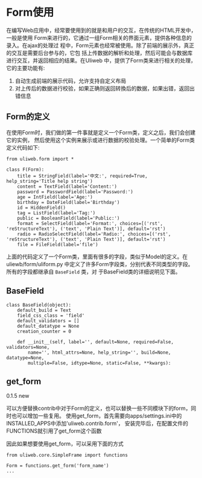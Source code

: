 # Form使用

在编写Web应用中，经常要使用到的就是和用户的交互，在传统的HTML开发中，一般是使用
Form来进行的，它通过一组Form相关的界面元素，提供各种信息的录入。在ajax的处理过
程中，Form元素也经常被使用。除了前端的展示外，真正的交互是需要后台参与的，它包
括上传数据的解析和处理，然后可能会与数据库进行交互，并返回相应的结果。在Uliweb
中，提供了Form类来进行相关的处理，它的主要功能有:


1. 自动生成前端的展示代码，允许支持自定义布局
1. 对上传后的数据进行校验，如果正确则返回转換后的数据，如果出错，返回出错信息


## Form的定义

在使用Form时，我们做的第一件事就是定义一个Form类，定义之后，我们会创建它的实例，
然后使用这个实例来展示或进行数据的校验处理。一个简单的Form类定义代码如下:


```
from uliweb.form import *

class F(Form):
    title = StringField(label='中文:', required=True, help_string='Title help string')
    content = TextField(label='Content:')
    password = PasswordField(label='Password:')
    age = IntField(label='Age:')
    birthday = DateField(label='Birthday')
    id = HiddenField()
    tag = ListField(label='Tag:')
    public = BooleanField(label='Public:')
    format = SelectField(label='Format:', choices=[('rst', 'reStructureText'), ('text', 'Plain Text')], default='rst')
    radio = RadioSelectField(label='Radio:', choices=[('rst', 'reStructureText'), ('text', 'Plain Text')], default='rst')
    file = FileField(label='file')
```

上面的代码定义了一个Form类，里面有很多的字段，类似于Model的定义。在uliewb/form/uliform.py
中定义了许多Form字段类，分别代表不同类型的字段。所有的字段都继承自 `BaseField` 类，对
于BaseField类的详细说明见下面。


## BaseField


```
class BaseField(object):
    default_build = Text
    field_css_class = 'field'
    default_validators = []
    default_datatype = None
    creation_counter = 0

    def __init__(self, label='', default=None, required=False, validators=None,
        name='', html_attrs=None, help_string='', build=None, datatype=None,
        multiple=False, idtype=None, static=False, **kwargs):
```


## get_form

0.1.5 new

可以方便替换contrib中对于Form的定义，也可以替换一些不同模块下的form，同时也可以增加一些复用。
使用get_form，首先需要向apps/settings.ini中的INSTALLED_APPS中添加'uliweb.contrib.form'，
安装完毕后，在配置文件的FUNCTIONS就引用了get_form这个函数

因此如果想要使用get_form，可以采用下面的方式


```
from uliweb.core.SimpleFrame import functions

Form = functions.get_form('form_name')
...
```

